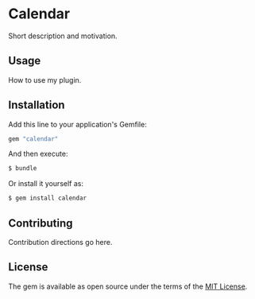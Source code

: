 # Calendar
Short description and motivation.

## Usage
How to use my plugin.

## Installation
Add this line to your application's Gemfile:

```ruby
gem "calendar"
```

And then execute:
```bash
$ bundle
```

Or install it yourself as:
```bash
$ gem install calendar
```

## Contributing
Contribution directions go here.

## License
The gem is available as open source under the terms of the [MIT License](https://opensource.org/licenses/MIT).
